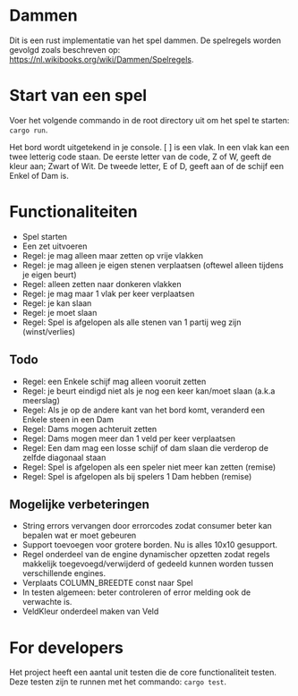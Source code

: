 # Dammen

Dit is een rust implementatie van het spel dammen. De spelregels worden gevolgd zoals beschreven op: https://nl.wikibooks.org/wiki/Dammen/Spelregels.

# Start van een spel

Voer het volgende commando in de root directory uit om het spel te starten:
``cargo run``.

Het bord wordt uitgetekend in je console. [   ] is een vlak. In een vlak kan een twee letterig code staan. De eerste letter van de code, Z of W, geeft de kleur aan; Zwart of Wit. De tweede letter, E of D, geeft aan of de schijf een Enkel of Dam is.

# Functionaliteiten
* Spel starten
* Een zet uitvoeren
* Regel: je mag alleen maar zetten op vrije vlakken
* Regel: je mag alleen je eigen stenen verplaatsen (oftewel alleen tijdens je eigen beurt)
* Regel: alleen zetten naar donkeren vlakken
* Regel: je mag maar 1 vlak per keer verplaatsen
* Regel: je kan slaan
* Regel: je moet slaan
* Regel: Spel is afgelopen als alle stenen van 1 partij weg zijn (winst/verlies)

## Todo
* Regel: een Enkele schijf mag alleen vooruit zetten
* Regel: je beurt eindigd niet als je nog een keer kan/moet slaan (a.k.a meerslag)
* Regel: Als je op de andere kant van het bord komt, veranderd een Enkele steen in een Dam
* Regel: Dams mogen achteruit zetten
* Regel: Dams mogen meer dan 1 veld per keer verplaatsen
* Regel: Een dam mag een losse schijf of dam slaan die verderop de zelfde diagonaal staan
* Regel: Spel is afgelopen als een speler niet meer kan zetten (remise)
* Regel: Spel is afgelopen als bij spelers 1 Dam hebben (remise)

## Mogelijke verbeteringen
* String errors vervangen door errorcodes zodat consumer beter kan bepalen wat er moet gebeuren
* Support toevoegen voor grotere borden. Nu is alles 10x10 gesupport.
* Regel onderdeel van de engine dynamischer opzetten zodat regels makkelijk toegevoegd/verwijderd of gedeeld kunnen worden tussen verschillende engines.
* Verplaats COLUMN_BREEDTE const naar Spel
* In testen algemeen: beter controleren of error melding ook de verwachte is.
* VeldKleur onderdeel maken van Veld

# For developers
Het project heeft een aantal unit testen die de core functionaliteit testen. Deze testen zijn te runnen met het commando: `cargo test`.
